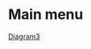 # Main menu
[Diagram3](https://user-images.githubusercontent.com/62200264/143275142-32747fee-cdd8-45b5-b76d-e91e7e49f0f7.jpg)
